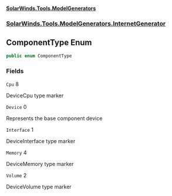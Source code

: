 #### [SolarWinds.Tools.ModelGenerators](index.md 'index')
### [SolarWinds.Tools.ModelGenerators.InternetGenerator](index.md#SolarWinds.Tools.ModelGenerators.InternetGenerator 'SolarWinds.Tools.ModelGenerators.InternetGenerator')

## ComponentType Enum

```csharp
public enum ComponentType
```
### Fields

<a name='SolarWinds.Tools.ModelGenerators.InternetGenerator.ComponentType.Cpu'></a>

`Cpu` 8

DeviceCpu type marker

<a name='SolarWinds.Tools.ModelGenerators.InternetGenerator.ComponentType.Device'></a>

`Device` 0

Represents the base component device

<a name='SolarWinds.Tools.ModelGenerators.InternetGenerator.ComponentType.Interface'></a>

`Interface` 1

DeviceInterface type marker

<a name='SolarWinds.Tools.ModelGenerators.InternetGenerator.ComponentType.Memory'></a>

`Memory` 4

DeviceMemory type marker

<a name='SolarWinds.Tools.ModelGenerators.InternetGenerator.ComponentType.Volume'></a>

`Volume` 2

DeviceVolume type marker